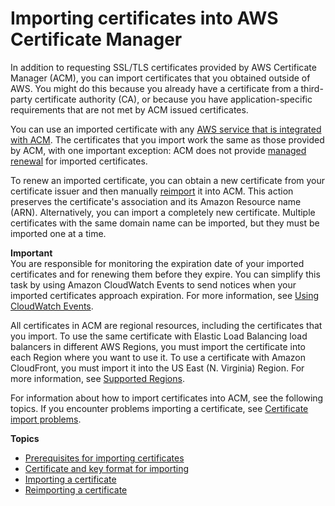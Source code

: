 # Importing certificates into AWS Certificate Manager<a name="import-certificate"></a>

In addition to requesting SSL/TLS certificates provided by AWS Certificate Manager \(ACM\), you can import certificates that you obtained outside of AWS\. You might do this because you already have a certificate from a third\-party certificate authority \(CA\), or because you have application\-specific requirements that are not met by ACM issued certificates\.

You can use an imported certificate with any [AWS service that is integrated with ACM](acm-services.md)\. The certificates that you import work the same as those provided by ACM, with one important exception: ACM does not provide [managed renewal](managed-renewal.md) for imported certificates\.

To renew an imported certificate, you can obtain a new certificate from your certificate issuer and then manually [reimport](https://docs.aws.amazon.com/acm/latest/userguide/import-reimport.html#reimport-certificate-api) it into ACM\. This action preserves the certificate's association and its Amazon Resource name \(ARN\)\. Alternatively, you can import a completely new certificate\. Multiple certificates with the same domain name can be imported, but they must be imported one at a time\.

**Important**  
You are responsible for monitoring the expiration date of your imported certificates and for renewing them before they expire\. You can simplify this task by using Amazon CloudWatch Events to send notices when your imported certificates approach expiration\. For more information, see [Using CloudWatch Events](cloudwatch-events.md)\.

All certificates in ACM are regional resources, including the certificates that you import\. To use the same certificate with Elastic Load Balancing load balancers in different AWS Regions, you must import the certificate into each Region where you want to use it\. To use a certificate with Amazon CloudFront, you must import it into the US East \(N\. Virginia\) Region\. For more information, see [Supported Regions](acm-regions.md)\.

For information about how to import certificates into ACM, see the following topics\. If you encounter problems importing a certificate, see [Certificate import problems](troubleshoot-import.md)\.

**Topics**
+ [Prerequisites for importing certificates](import-certificate-prerequisites.md)
+ [Certificate and key format for importing](import-certificate-format.md)
+ [Importing a certificate](import-certificate-api-cli.md)
+ [Reimporting a certificate](import-reimport.md)